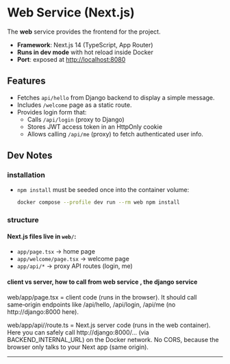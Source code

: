# Web Service (Next.js)

The **web** service provides the frontend for the project.

- **Framework**: Next.js 14 (TypeScript, App Router)
- **Runs in dev mode** with hot reload inside Docker
- **Port**: exposed at [http://localhost:8080](http://localhost:8080)

## Features

- Fetches `api/hello` from Django backend to display a simple message.
- Includes `/welcome` page as a static route.
- Provides login form that:
  - Calls `/api/login` (proxy to Django)
  - Stores JWT access token in an HttpOnly cookie
  - Allows calling `/api/me` (proxy) to fetch authenticated user info.

## Dev Notes

### installation

- `npm install` must be seeded once into the container volume:
  ```bash
  docker compose --profile dev run --rm web npm install
  ```
  
### structure

#### Next.js files live in `web/`:

  * `app/page.tsx` → home page
  * `app/welcome/page.tsx` → welcome page
  * `app/api/*` → proxy API routes (login, me)

#### client vs server, how to call from web service , the django service 

web/app/page.tsx = client code (runs in the browser).
It should call same‑origin endpoints like /api/hello, /api/login, /api/me (no http://django:8000 here).

web/app/api/<routepath>/route.ts = Next.js server code (runs in the web container).
Here you can safely call http://django:8000/... (via BACKEND_INTERNAL_URL) on the Docker network. No CORS, because the browser only talks to your Next app (same origin).

---